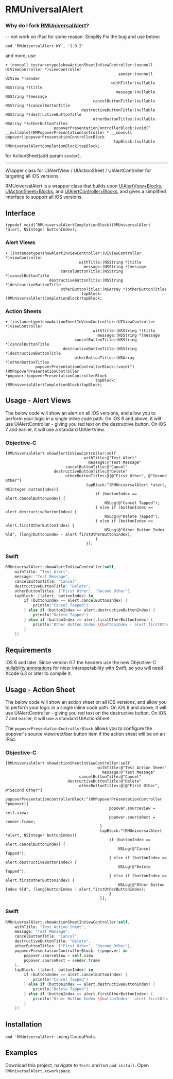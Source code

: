 RMUniversalAlert
================

### Why do I fork [RMUniversalAlert](https://github.com/ryanmaxwell/RMUniversalAlert)?

-- not work on iPad for some reason. Simplily Fix the bug and use below:

```
pod 'RMUniversalAlert-WY', '1.0.2'
```

and more, use
```
+ (nonnull instancetype)showActionSheetInViewController:(nonnull UIViewController *)viewController
                                                 sender:(nonnull UIView *)sender
                                              withTitle:(nullable NSString *)title
                                                message:(nullable NSString *)message
                                      cancelButtonTitle:(nullable NSString *)cancelButtonTitle
                                 destructiveButtonTitle:(nullable NSString *)destructiveButtonTitle
                                      otherButtonTitles:(nullable NSArray *)otherButtonTitles
                     popoverPresentationControllerBlock:(void(^ __nullable)(RMPopoverPresentationController * __nonnull popover))popoverPresentationControllerBlock
                                               tapBlock:(nullable RMUniversalAlertCompletionBlock)tapBlock;
```
for ActionSheet(add param `sender`). 

----
Wrapper class for UIAlertView / UIActionSheet / UIAlertController for targeting all iOS versions.

RMUniversalAlert is a wrapper class that builds upon [UIAlertView+Blocks](https://github.com/ryanmaxwell/UIAlertView-Blocks), [UIActionSheet+Blocks](https://github.com/ryanmaxwell/UIActionSheet-Blocks), and [UIAlertController+Blocks](https://github.com/ryanmaxwell/UIAlertController-Blocks), and gives a simplified interface to support all iOS versions.

## Interface

```objc
typedef void(^RMUniversalAlertCompletionBlock)(RMUniversalAlert *alert, NSInteger buttonIndex);
```

### Alert Views

```objc
+ (instancetype)showAlertInViewController:(UIViewController *)viewController
                                withTitle:(NSString *)title
                                  message:(NSString *)message
                        cancelButtonTitle:(NSString *)cancelButtonTitle
                   destructiveButtonTitle:(NSString *)destructiveButtonTitle
                        otherButtonTitles:(NSArray *)otherButtonTitles
                                 tapBlock:(RMUniversalAlertCompletionBlock)tapBlock;
```

### Action Sheets

```objc
+ (instancetype)showActionSheetInViewController:(UIViewController *)viewController
                                      withTitle:(NSString *)title
                                        message:(NSString *)message
                              cancelButtonTitle:(NSString *)cancelButtonTitle
                         destructiveButtonTitle:(NSString *)destructiveButtonTitle
                              otherButtonTitles:(NSArray *)otherButtonTitles
             popoverPresentationControllerBlock:(void(^)(RMPopoverPresentationController *popover))popoverPresentationControllerBlock
                                       tapBlock:(RMUniversalAlertCompletionBlock)tapBlock;
```

## Usage - Alert Views

The below code will show an alert on all iOS versions, and allow you to perform your logic in a single inline code path.
On iOS 8 and above, it will use UIAlertController - giving you red text on the destructive button. On iOS 7 and earlier, it will use a standard UIAlertView.

### Objective-C

```objc
[RMUniversalAlert showAlertInViewController:self
                                  withTitle:@"Test Alert"
                                    message:@"Test Message"
                          cancelButtonTitle:@"Cancel"
                     destructiveButtonTitle:@"Delete"
                          otherButtonTitles:@[@"First Other", @"Second Other"]
                                   tapBlock:^(RMUniversalAlert *alert, NSInteger buttonIndex){
                                       if (buttonIndex == alert.cancelButtonIndex) {
                                           NSLog(@"Cancel Tapped");
                                       } else if (buttonIndex == alert.destructiveButtonIndex) {
                                           NSLog(@"Delete Tapped");
                                       } else if (buttonIndex >= alert.firstOtherButtonIndex) {
                                           NSLog(@"Other Button Index %ld", (long)buttonIndex - alert.firstOtherButtonIndex);
                                       }
                                   }];
```

### Swift

```swift
RMUniversalAlert.showAlertInViewController(self,
    withTitle: "Test Alert",
    message: "Test Message",
    cancelButtonTitle: "Cancel",
    destructiveButtonTitle: "Delete",
    otherButtonTitles: ["First Other", "Second Other"],
    tapBlock: {(alert, buttonIndex) in
        if (buttonIndex == alert.cancelButtonIndex) {
            println("Cancel Tapped")
        } else if (buttonIndex == alert.destructiveButtonIndex) {
            println("Delete Tapped")
        } else if (buttonIndex >= alert.firstOtherButtonIndex) {
            println("Other Button Index \(buttonIndex - alert.firstOtherButtonIndex)")
        }
    })
```

## Requirements

iOS 6 and later. Since version 0.7 the headers use the new Objective-C [nullability annotations](https://developer.apple.com/swift/blog/?id=25) for nicer interoperability with Swift, so you will need Xcode 6.3 or later to compile it.

## Usage - Action Sheet

The below code will show an action sheet on all iOS versions, and allow you to perform your logic in a single inline code path.
On iOS 8 and above, it will use UIAlertController - giving you red text on the destructive button. On iOS 7 and earlier, it will use a standard UIActionSheet.

The `popoverPresentationControllerBlock` allows you to configure the popover's source view/rect/bar button item if the action sheet will be on an iPad.

### Objective-C

```objc
[RMUniversalAlert showActionSheetInViewController:self
                                        withTitle:@"Test Action Sheet"
                                          message:@"Test Message"
                                cancelButtonTitle:@"Cancel"
                           destructiveButtonTitle:@"Delete"
                                otherButtonTitles:@[@"First Other", @"Second Other"]
               popoverPresentationControllerBlock:^(RMPopoverPresentationController *popover){
                                             popover.sourceView = self.view;
                                             popover.sourceRect = sender.frame;
                                         }
                                         tapBlock:^(RMUniversalAlert *alert, NSInteger buttonIndex){
                                             if (buttonIndex == alert.cancelButtonIndex) {
                                                 NSLog(@"Cancel Tapped");
                                             } else if (buttonIndex == alert.destructiveButtonIndex) {
                                                 NSLog(@"Delete Tapped");
                                             } else if (buttonIndex >= alert.firstOtherButtonIndex) {
                                                 NSLog(@"Other Button Index %ld", (long)buttonIndex - alert.firstOtherButtonIndex);
                                             }
                                         }];
```

### Swift

```swift
RMUniversalAlert.showActionSheetInViewController(self,
    withTitle: "Test Action Sheet",
    message: "Test Message",
    cancelButtonTitle: "Cancel",
    destructiveButtonTitle: "Delete",
    otherButtonTitles: ["First Other", "Second Other"],
    popoverPresentationControllerBlock: {(popover) in
        popover.sourceView = self.view
        popover.sourceRect = sender.frame
    },
    tapBlock: {(alert, buttonIndex) in
        if (buttonIndex == alert.cancelButtonIndex) {
            println("Cancel Tapped")
        } else if (buttonIndex == alert.destructiveButtonIndex) {
            println("Delete Tapped")
        } else if (buttonIndex >= alert.firstOtherButtonIndex) {
            println("Other Button Index \(buttonIndex - alert.firstOtherButtonIndex)")
        }
    })
```

## Installation

`pod 'RMUniversalAlert'` using CocoaPods.

## Examples

Download this project, navigate to `Tests` and run `pod install`. Open `RMUniversalAlert.xcworkspace`.
